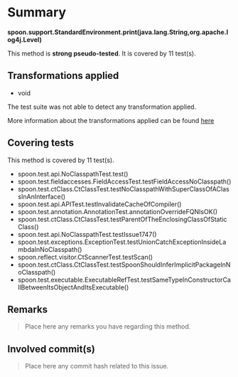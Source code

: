 # Summary
**spoon.support.StandardEnvironment.print(java.lang.String,org.apache.log4j.Level)**

This method is **strong pseudo-tested**.
It is covered by 11 test(s). 


## Transformations applied

- void


The test suite was not able to detect any transformation applied.

More information about the transformations applied can be found [here](https://github.com/STAMP-project/pitest-descartes)

## Covering tests
This method is covered by 11 test(s).
* spoon.test.api.NoClasspathTest.test()
* spoon.test.fieldaccesses.FieldAccessTest.testFieldAccessNoClasspath()
* spoon.test.ctClass.CtClassTest.testNoClasspathWithSuperClassOfAClassInAnInterface()
* spoon.test.api.APITest.testInvalidateCacheOfCompiler()
* spoon.test.annotation.AnnotationTest.annotationOverrideFQNIsOK()
* spoon.test.ctClass.CtClassTest.testParentOfTheEnclosingClassOfStaticClass()
* spoon.test.api.NoClasspathTest.testIssue1747()
* spoon.test.exceptions.ExceptionTest.testUnionCatchExceptionInsideLambdaInNoClasspath()
* spoon.reflect.visitor.CtScannerTest.testScan()
* spoon.test.ctClass.CtClassTest.testSpoonShouldInferImplicitPackageInNoClasspath()
* spoon.test.executable.ExecutableRefTest.testSameTypeInConstructorCallBetweenItsObjectAndItsExecutable()


## Remarks
> Place here any remarks you have regarding this method.

## Involved commit(s)

> Place here any commit hash related to this issue.
